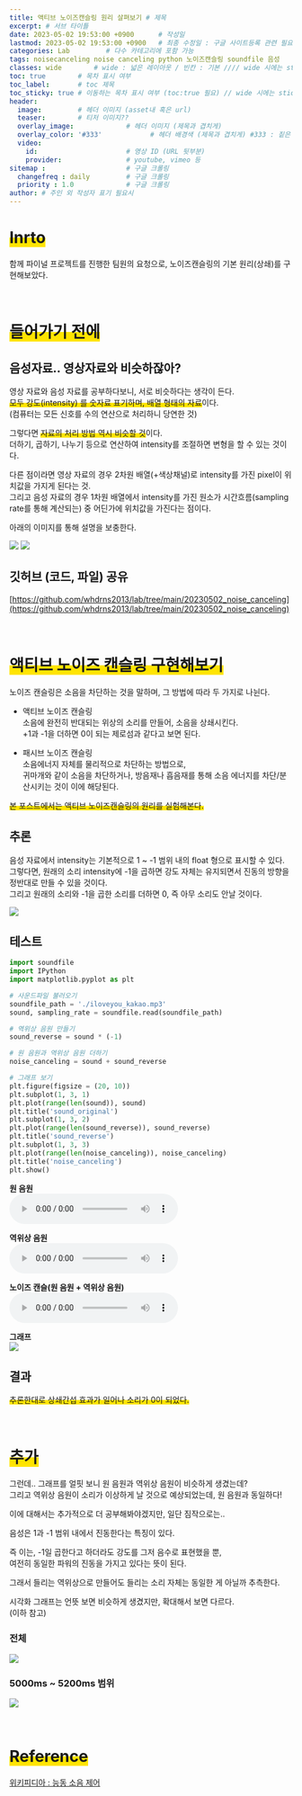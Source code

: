 ```yaml
---
title: 액티브 노이즈캔슬링 원리 살펴보기 # 제목
excerpt: # 서브 타이틀
date: 2023-05-02 19:53:00 +0900      # 작성일
lastmod: 2023-05-02 19:53:00 +0900   # 최종 수정일 : 구글 사이트등록 관련 필요
categories: Lab         # 다수 카테고리에 포함 가능
tags: noisecanceling noise canceling python 노이즈캔슬링 soundfile 음성                     # 태그 복수개 가능
classes: wide        # wide : 넓은 레이아웃 / 빈칸 : 기본 //// wide 시에는 sticky toc 불가
toc: true        # 목차 표시 여부
toc_label:       # toc 제목
toc_sticky: true # 이동하는 목차 표시 여부 (toc:true 필요) // wide 시에는 sticky toc 불가
header: 
  image:         # 헤더 이미지 (asset내 혹은 url)
  teaser:        # 티저 이미지??
  overlay_image:             # 헤더 이미지 (제목과 겹치게)
  overlay_color: '#333'            # 헤더 배경색 (제목과 겹치게) #333 : 짙은 회색
  video:
    id:                      # 영상 ID (URL 뒷부분)
    provider:                # youtube, vimeo 등
sitemap :                    # 구글 크롤링
  changefreq : daily         # 구글 크롤링
  priority : 1.0             # 구글 크롤링
author: # 주인 외 작성자 표기 필요시
---
```

<!--postNo: 20230502_002-->

# <span style='background:linear-gradient(to top, #FFE400 50%, transparent 50%)'>Inrto</span>  

함께 파이널 프로젝트를 진행한 팀원의 요청으로, 노이즈캔슬링의 기본 원리(상쇄)를 구현해보았다.  

<br>

# <span style='background:linear-gradient(to top, #FFE400 50%, transparent 50%)'>들어가기 전에</span>  

## 음성자료.. 영상자료와 비슷하잖아?  

영상 자료와 음성 자료를 공부하다보니, 서로 비슷하다는 생각이 든다.  
<span style='background:linear-gradient(to top, #FFE400 50%, transparent 50%)'>모두 강도(intensity) 를 숫자료 표기하며, 배열 형태의 자료</span>이다.  
(컴퓨터는 모든 신호를 수의 연산으로 처리하니 당연한 것)  

그렇다면 <span style='background:linear-gradient(to top, #FFE400 50%, transparent 50%)'>자료의 처리 방법 역시 비슷할 것</span>이다.  
더하기, 곱하기, 나누기 등으로 연산하여 intensity를 조절하면 변형을 할 수 있는 것이다.  

다른 점이라면 영상 자료의 경우 2차원 배열(+색상채널)로 intensity를 가진 pixel이 위치값을 가지게 된다는 것.  
그리고 음성 자료의 경우 1차원 배열에서 intensity를 가진 원소가 시간흐름(sampling rate를 통해 계산되는) 중 어딘가에 위치값을 가진다는 점이다.  

아래의 이미지를 통해 설명을 보충한다.  

![](/assets/images/20230502_002_001.png)
![](/assets/images/20230502_002_002.png)


## 깃허브 (코드, 파일) 공유  

[https://github.com/whdrns2013/lab/tree/main/20230502_noise_canceling](https://github.com/whdrns2013/lab/tree/main/20230502_noise_canceling)

<br>

# <span style='background:linear-gradient(to top, #FFE400 50%, transparent 50%)'>액티브 노이즈 캔슬링 구현해보기</span>  

노이즈 캔슬링은 소음을 차단하는 것을 말하며, 그 방법에 따라 두 가지로 나뉜다.  

* 액티브 노이즈 캔슬링  
소음에 완전히 반대되는 위상의 소리를 만들어, 소음을 상쇄시킨다.  
+1과 -1을 더하면 0이 되는 제로섬과 같다고 보면 된다.  

* 패시브 노이즈 캔슬링  
소음에너지 자체를 물리적으로 차단하는 방법으로,  
귀마개와 같이 소음을 차단하거나, 방음재나 흡음재를 통해 소음 에너지를 차단/분산시키는 것이 이에 해당된다.  

<span style='background:linear-gradient(to top, #FFE400 50%, transparent 50%)'>본 포스트에서는 액티브 노이즈캔슬링의 원리<span>를 실험해본다.  

## 추론

음성 자료에서 intensity는 기본적으로 1 ~ -1 범위 내의 float 형으로 표시할 수 있다.  
그렇다면, 원래의 소리 intensity에 -1을 곱하면 강도 자체는 유지되면서 진동의 방향을 정반대로 만들 수 있을 것이다.  
그리고 원래의 소리와 -1을 곱한 소리를 더하면 0, 즉 아무 소리도 안날 것이다.  

![](/assets/images/20230502_002_003.png)

## 테스트

```python
import soundfile
import IPython
import matplotlib.pyplot as plt

# 사운드파일 불러오기
soundfile_path = './iloveyou_kakao.mp3'
sound, sampling_rate = soundfile.read(soundfile_path)

# 역위상 음원 만들기
sound_reverse = sound * (-1)

# 원 음원과 역위상 음원 더하기
noise_canceling = sound + sound_reverse

# 그래프 보기
plt.figure(figsize = (20, 10))
plt.subplot(1, 3, 1)
plt.plot(range(len(sound)), sound)
plt.title('sound_original')
plt.subplot(1, 3, 2)
plt.plot(range(len(sound_reverse)), sound_reverse)
plt.title('sound_reverse')
plt.subplot(1, 3, 3)
plt.plot(range(len(noise_canceling)), noise_canceling)
plt.title('noise_canceling')
plt.show()
```

**원 음원**  
![Origin Sound](/assets/sounds/20230502_002_sound_origin.wav)  

**역위상 음원**  
![Reverse Sound](/assets/sounds/20230502_002_sound_reverse.wav)  

**노이즈 캔슬(원 음원 + 역위상 음원)**  
![Noise Canceling](/assets/sounds/20230502_002_noise_canceling.wav)  

**그래프**  
![](/assets/images/20230502_002_004.png)  


## 결과  

<span style='background:linear-gradient(to top, #FFE400 50%, transparent 50%)'>추론한대로 상쇄간섭 효과가 일어나 소리가 0이 되었다.</span>  

<br>

# <span style='background:linear-gradient(to top, #FFE400 50%, transparent 50%)'>추가</span>

그런데.. 그래프를 얼핏 보니 원 음원과 역위상 음원이 비슷하게 생겼는데?  
그리고 역위상 음원이 소리가 이상하게 날 것으로 예상되었는데, 원 음원과 동일하다!  

이에 대해서는 추가적으로 더 공부해봐야겠지만, 일단 짐작으로는..  

음성은 1과 -1 범위 내에서 진동한다는 특징이 있다.  

즉 이는, -1일 곱한다고 하더라도 강도를 그저 음수로 표현했을 뿐,  
여전히 동일한 파워의 진동을 가지고 있다는 뜻이 된다.     

그래서 들리는 역위상으로 만들어도 들리는 소리 자체는 동일한 게 아닐까 추측한다.  

시각화 그래프는 언뜻 보면 비슷하게 생겼지만, 확대해서 보면 다르다.    
(이하 참고)  

### 전체  

![](/assets/images/20230502_002_005.png)  

### 5000ms ~ 5200ms 범위  

![](/assets/images/20230502_002_006.png)  


<br>

# <span style='background:linear-gradient(to top, #FFE400 50%, transparent 50%)'>Reference</span>

[위키피디아 : 능동 소음 제어](https://ko.wikipedia.org/wiki/능동_소음_제어)